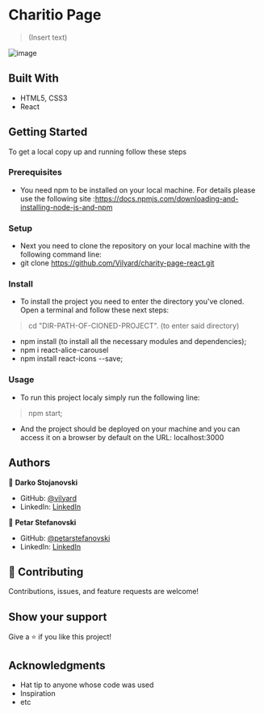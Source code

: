 # Charitio Page

> (Insert text)

![image](https://user-images.githubusercontent.com/96201123/190897751-e5b170e8-fbfc-410c-b4b9-bbc943d5be74.png)


## Built With
  - HTML5, CSS3
  - React
   
## Getting Started

To get a local copy up and running follow these steps

### Prerequisites

- You need npm to be installed on your local machine. For details please use the following site :https://docs.npmjs.com/downloading-and-installing-node-js-and-npm

### Setup

- Next you need to clone the repository on your local machine with the following command line: 
- git clone https://github.com/Vilyard/charity-page-react.git

### Install

- To install the project you need to enter the directory you've cloned. Open a terminal and follow these next steps:
 > cd "DIR-PATH-OF-ClONED-PROJECT". (to enter said directory)
 - npm install (to install all the necessary modules and dependencies);
 - npm i react-alice-carousel
 - npm install react-icons --save;
 
### Usage

-  To run this project localy simply run the following line:
 > npm start;
- And the project should be deployed on your machine and you can access it on a browser by default on the URL: localhost:3000

## Authors

👤 **Darko Stojanovski**
 - GitHub: [@vilyard](https://github.com/Vilyard)
 - LinkedIn: [LinkedIn](https://www.linkedin.com/in/vilyard/)
 
👤 **Petar Stefanovski**
 - GitHub: [@petarstefanovski](https://github.com/petarstefanovski)
 - LinkedIn: [LinkedIn](https://www.linkedin.com/in/petarstefanovski/)
 
## 🤝 Contributing

Contributions, issues, and feature requests are welcome!

## Show your support

Give a ⭐️ if you like this project!

## Acknowledgments

- Hat tip to anyone whose code was used
- Inspiration
- etc
